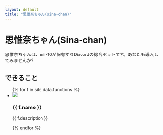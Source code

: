 ```yaml
---
layout: default
title: "思惟奈ちゃん(sina-chan)"
---
```

# 思惟奈ちゃん(Sina-chan)
思惟奈ちゃんは、mii-10が保有するDiscordの総合ボットです。あなたも導入してみませんか?
<h2 class="main-header">できること</h2>
<ul>
{% for f in site.data.functions %}
<div class="flex"> 
<li>
   <img src="./img/{{ f.img }}">
   <h3>{{ f.name }}</h3>
   <p>{{ f.description }}</p>
 </li>
{% endfor %}
</ul>
</div>